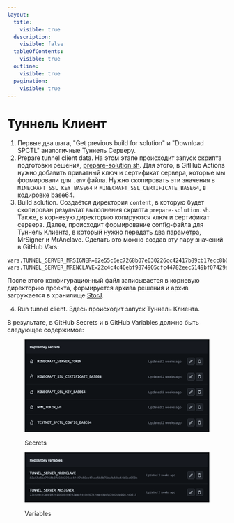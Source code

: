 ```yaml
---
layout:
  title:
    visible: true
  description:
    visible: false
  tableOfContents:
    visible: true
  outline:
    visible: true
  pagination:
    visible: true
---
```


# Туннель Клиент

1. Первые два шага, "Get previous build for solution" и "Download SPCTL" аналогичные Туннель Серверу.
2. Prepare tunnel client data. На этом этапе происходит запуск скрипта подготовки решения, [prepare-solution.sh](https://github.com/Super-Protocol/solutions/blob/pub/Tunnel%20Client/minecraft/scripts/prepare-solution.sh). Для этого, в GitHub Actions нужно добавить приватный ключ и сертификат сервера, которые мы формировали для `.env` файла. Нужно скопировать эти значения в `MINECRAFT_SSL_KEY_BASE64` и `MINECRAFT_SSL_CERTIFICATE_BASE64`, в кодировке base64.
3. Build solution. Создаётся директория `content`, в которую будет скопирован результат выполнения скрипта `prepare-solution.sh`. Также, в корневую директорию копируются ключ и сертификат сервера. Далее, происходит формирование config-файла для Туннель Клиента, в который нужно передать два параметра, MrSigner и MrAnclave. Сделать это можно создав эту пару значений в GitHub Vars:

```tsconfig
vars.TUNNEL_SERVER_MRSIGNER=82e55c6ec7268b07e030226cc42417b89cb17ecc8b6b73bafb84fc44b0ed059c
vars.TUNNEL_SERVER_MRENCLAVE=22c4c4c40ebf9874905cfc44782eec5149bf07429ec0bd3e7fd018e9942d0513
```

После этого конфигурационный файл записывается в корневую директорию проекта, формируется архива решения и архив загружается в хранилище [StorJ](https://www.storj.io/).

4. Run tunnel client. Здесь происходит запуск Туннель Клиента.

В результате, в GitHub Secrets и в GitHub Variables должно быть следующее содержимое:

<figure><img src="../../../../.gitbook/assets/image (1).png" alt=""><figcaption><p>Secrets</p></figcaption></figure>

<figure><img src="../../../../.gitbook/assets/image (2).png" alt=""><figcaption><p>Variables</p></figcaption></figure>


